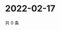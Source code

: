 # 2022-02-17

共 0 条

<!-- BEGIN WEIBO -->
<!-- 最后更新时间 Thu Feb 17 2022 17:11:03 GMT+0800 (China Standard Time) -->

<!-- END WEIBO -->
